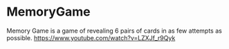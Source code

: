 # MemoryGame
Memory Game is a game of revealing 6 pairs of cards in as few attempts as possible.
https://www.youtube.com/watch?v=LZXJf_r9Qyk
